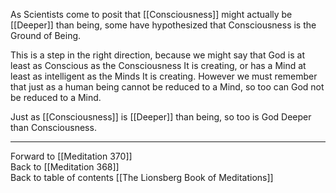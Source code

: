 As Scientists come to posit that [[Consciousness]] might actually be [[Deeper]] than being, some have hypothesized that Consciousness is the Ground of Being. 

This is a step in the right direction, because we might say that God is at least as Conscious as the Consciousness It is creating, or has a Mind at least as intelligent as the Minds It is creating. However we must remember that just as a human being cannot be reduced to a Mind, so too can God not be reduced to a Mind. 

Just as [[Consciousness]] is [[Deeper]] than being, so too is God Deeper than Consciousness.

___

Forward to [[Meditation 370]]  
Back to [[Meditation 368]]  
Back to table of contents [[The Lionsberg Book of Meditations]]  